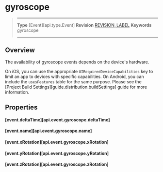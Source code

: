 
# gyroscope

> --------------------- ------------------------------------------------------------------------------------------
> __Type__              [Event][api.type.Event]
> __Revision__          [REVISION_LABEL](REVISION_URL)
> __Keywords__          gyroscope
> --------------------- ------------------------------------------------------------------------------------------

## Overview

The availability of gyroscope events depends on the device's hardware.

On iOS, you can use the appropriate `UIRequiredDeviceCapabilities` key to limit an app to devices with specific capabilities. On Android, you can include the `usesFeatures` table for the same purpose. Please see the [Project Build Settings][guide.distribution.buildSettings] guide for more information.


## Properties

#### [event.deltaTime][api.event.gyroscope.deltaTime]

#### [event.name][api.event.gyroscope.name]

#### [event.xRotation][api.event.gyroscope.xRotation]

#### [event.yRotation][api.event.gyroscope.yRotation]

#### [event.zRotation][api.event.gyroscope.zRotation]
